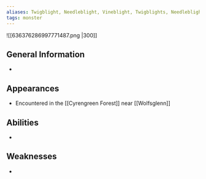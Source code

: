 ```yaml
---
aliases: Twigblight, Needleblight, Vineblight, Twigblights, Needleblights, Vineblights
tags: monster
---
```


![[636376286997771487.png |300]]

## General Information
- 

## Appearances
- Encountered in the [[Cyrengreen Forest]] near [[Wolfsglenn]]

## Abilities
- 

## Weaknesses
- 
